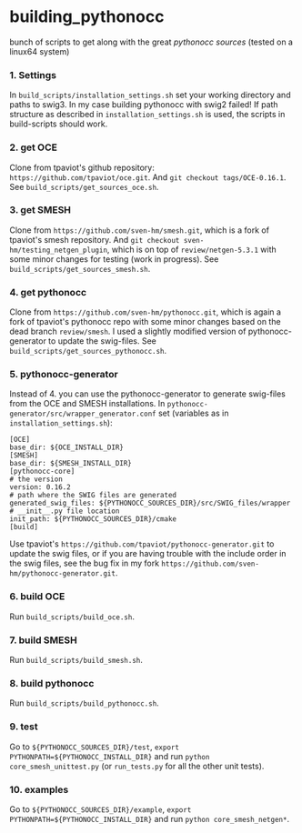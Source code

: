 # building_pythonocc
bunch of scripts to get along with the great _pythonocc sources_
(tested on a linux64 system)

### 1. Settings
In `build_scripts/installation_settings.sh` set your working directory and paths to swig3.
In my case building pythonocc with swig2 failed!
If path structure as described in `installation_settings.sh` is used, the scripts in build-scripts should work.

### 2. get OCE
Clone from tpaviot's github repository: `https://github.com/tpaviot/oce.git`.
And `git checkout tags/OCE-0.16.1`. See `build_scripts/get_sources_oce.sh`.

### 3. get SMESH
Clone from `https://github.com/sven-hm/smesh.git`, which is a fork of tpaviot's smesh repository.
And `git checkout sven-hm/testing_netgen_plugin`, which is on top of `review/netgen-5.3.1` with some minor changes for testing (work in progress).
See `build_scripts/get_sources_smesh.sh`.

### 4. get pythonocc
Clone from `https://github.com/sven-hm/pythonocc.git`, which is again a fork of tpaviot's pythonocc repo with some minor changes based on the dead branch `review/smesh`. I used a slightly modified version of pythonocc-generator to update the swig-files. See `build_scripts/get_sources_pythonocc.sh`.

### 5. pythonocc-generator
Instead of 4. you can use the pythonocc-generator to generate swig-files from the OCE and SMESH installations.
In `pythonocc-generator/src/wrapper_generator.conf` set (variables as in `installation_settings.sh`):
```
[OCE]
base_dir: ${OCE_INSTALL_DIR}
[SMESH]
base_dir: ${SMESH_INSTALL_DIR}
[pythonocc-core]
# the version
version: 0.16.2
# path where the SWIG files are generated
generated_swig_files: ${PYTHONOCC_SOURCES_DIR}/src/SWIG_files/wrapper
# __init__.py file location
init_path: ${PYTHONOCC_SOURCES_DIR}/cmake
[build]
```
Use tpaviot's `https://github.com/tpaviot/pythonocc-generator.git` to update the swig files, or if you are having trouble with the include order in the swig files, see the bug fix in my fork `https://github.com/sven-hm/pythonocc-generator.git`.
 
### 6. build OCE
Run `build_scripts/build_oce.sh`.

### 7. build SMESH
Run `build_scripts/build_smesh.sh`.

### 8. build pythonocc
Run `build_scripts/build_pythonocc.sh`.

### 9. test
Go to `${PYTHONOCC_SOURCES_DIR}/test`, `export PYTHONPATH=${PYTHONOCC_INSTALL_DIR}` and run `python core_smesh_unittest.py` (or `run_tests.py` for all the other unit tests).

### 10. examples
Go to `${PYTHONOCC_SOURCES_DIR}/example`, `export PYTHONPATH=${PYTHONOCC_INSTALL_DIR}` and run `python core_smesh_netgen*`.

